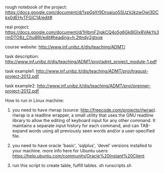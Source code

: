rough notebook of the project:
https://docs.google.com/document/d/1xpGpYr9Droaiuo5SUzVJkzwOwl3DCkx0dEHyTFGiC14/edit#

real project:
https://docs.google.com/document/d/1HbmF2igkCQ4o5g6Gk8lGIxRVAkYs3rmDTO8z_Chu8RI/edit#heading=h.2ttndy2gtxxe

course website:
http://www.inf.unibz.it/dis/teaching/ADMT/

task description:
http://www.inf.unibz.it/dis/teaching/ADMT/proj/admt_project_module-1.pdf

task example1:
http://www.inf.unibz.it/dis/teaching/ADMT/proj/tragust-project-2012.pdf

task example2:
http://www.inf.unibz.it/dis/teaching/ADMT/proj/prenner-project-2012.pdf


How to run in Linux machine:
1. you need to have rlwrap (source: http://freecode.com/projects/rlwrap).
rlwrap is a readline wrapper, a small utility that uses the GNU readline library to allow the editing of keyboard input for any other command. It maintains a separate input history for each command, and can TAB-expand words using all previously seen words and/or a user-specified file.

2. you need to have oracle 'basic', 'sqlplus', 'devel' versions installed to your machine.
more info here for Ubuntu users: https://help.ubuntu.com/community/Oracle%20Instant%20Client

3. run this script to create table, fulfill tables.
sh runscripts.sh



